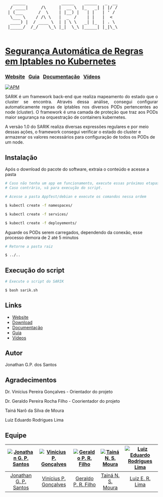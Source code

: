 <pre>
   _____              _____    _____   _  __
  / ____|     /\     |  __ \  |_   _| | |/ /
 | (___      /  \    | |__) |   | |   | ' / 
  \___ \    / /\ \   |  _  /    | |   |  <  
  ____) |  / ____ \  | | \ \   _| |_  | . \ 
 |_____/  /_/    \_\ |_|  \_\ |_____| |_|\_\
                                            
</pre>
# [Segurança Automática de Regras em Iptables no Kubernetes](http://sarik.org)

### [Website](https://sarik.org/)  &nbsp; [Guia](http://sarik.org/guia) &nbsp;  [Documentação](http://sarik.org/documentation)  &nbsp; [Vídeos](http://sarik.org/videos) &nbsp;

[![APM](https://img.shields.io/apm/v/vim-mode?color=blue&label=SARIK&logo=SARIK&logoColor=blue)](https://sarik.org/) &nbsp; 
<p align="justify">
SARIK é um framework back-end que realiza mapeamento do estado que o cluster se encontra. Através dessa análise, consegui configurar automaticamente regras de iptables nos diversos PODs pertencentes ao node (cluster). O framework é uma camada de proteção que traz aos PODs maior segurança na orquestração de containers kubernetes.

A versão 1.0 do SARIK realiza diversas expressões regulares e por meio dessas ações, o framework consegui verificar o estado do cluster e armazenar os valores necessários para configuração de todos os PODs de um node.
</p>

## Instalação &nbsp;
Após o download do pacote do software, extraia o conteúdo e acesse a pasta
```sh
# Caso não tenha um app em funcionamento, execute essas próximas etapas para testar o SARIK.
# Caso contrário, vá para execução do script.

# Acesse a pasta AppTest/debian e execute os comandos nessa ordem

$ kubectl create -f namespaces/
```
```sh
$ kubectl create -f services/
```
```sh
$ kubectl create -f deployements/
```

Aguarde os PODs serem carregados, dependendo da conexão, esse processo demora de 2 até 5 minutos

```sh
# Retorne a pasta raiz

$ ../..
```

## Execução do script
```sh
# Execute o script do SARIK

$ bash sarik.sh
```

## Links &nbsp;

- [Website](https://sarik.org)
- [Download](https://sarik.org/download)
- [Documentação](https://sarik.org/documentation)
- [Guia](https://sarik.org/guia)
- [Vídeos](https://sarik.org/videos)

## Autor &nbsp;

Jonathan G.P. dos Santos

## Agradecimentos &nbsp;

Dr. Vinícius Pereira Gonçalves  - Orientador do projeto

Dr. Geraldo Pereira Rocha Filho - Coorientador do projeto

Tainá Narô da Silva de Moura

Luiz Eduardo Rodrigues Lima

## Equipe &nbsp;

[![Jonathan G. P. Santos](https://avatars.githubusercontent.com/u/8846965?v=4)](https://orcid.org/0000-0003-1830-0055) |  [![Vinícius P. Gonçalves](https://i1.rgstatic.net/ii/profile.image/616114119778305-1523904461708_Q128/Vinicius-Goncalves-5.jpg)](https://orcid.org/0000-0002-3771-2605) |  [![Geraldo P. R. Filho](http://www.pesquisar.unb.br/img/fotos/7417585446064168.jpg)](https://orcid.org/0000-0001-6795-2768) | [![Tainá N. S. Moura](https://static-media.hotmart.com/bYbzoendNWdk6m15AENWMq-_x78=/140x140/smart/filters:format(webp):background_color(white)/hotmart/product_contents/061b4692-6e65-4a29-9ad7-690f8700ee45/IMG43141.jpg?w=360)](#) | [![Luiz Eduardo Rodrigues Lima](https://media-exp1.licdn.com/dms/image/C4E03AQGU8RC9NosMjg/profile-displayphoto-shrink_200_200/0/1613114618401?e=1648684800&v=beta&t=8O__1iTA82-WGzdcmtEaEeEuQw6YGZs8bAWzXdrnMrw)](https://br.linkedin.com/in/luizerl?trk=people-guest_people_search-card)
|:---:|:---:|:---:|:---:|:---:|
[Jonathan G. P. Santos](http://github.com/jonathamgg) | [Vinícius P. Gonçalves](https://orcid.org/0000-0002-3771-2605) | [Geraldo P. R. Filho](https://orcid.org/0000-0001-6795-2768) | [Tainá N. S. Moura](https://www.hotmart.com/product/como-se-tornar-um-pet-influencer/E51293183J) | [Luiz E. R. Lima](https://br.linkedin.com/in/luizerl?trk=people-guest_people_search-card) |
